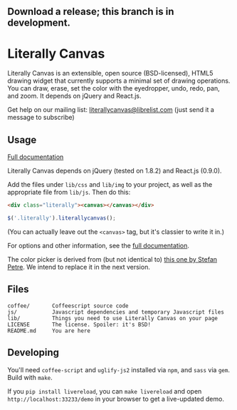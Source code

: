 Download a release; this branch is in development.
--------------------------------------------------

Literally Canvas
================

Literally Canvas is an extensible, open source (BSD-licensed), HTML5 drawing
widget that currently supports a minimal set of drawing operations. You can
draw, erase, set the color with the eyedropper, undo, redo, pan, and zoom. It
depends on jQuery and React.js.

Get help on our mailing list:
[literallycanvas@librelist.com](literallycanvas@librelist.com) (just send it a
message to subscribe)

Usage
-----

[Full documentation](http://literallycanvas.github.com)

Literally Canvas depends on jQuery (tested on 1.8.2) and React.js (0.9.0).

Add the files under `lib/css` and `lib/img` to your project, as well as the
appropriate file from `lib/js`. Then do this:

```html
<div class="literally"><canvas></canvas></div>
```

```javascript
$('.literally').literallycanvas();
```

(You can actually leave out the `<canvas>` tag, but it's classier to write it
in.)

For options and other information, see the [full
documentation](http://literallycanvas.github.com).

The color picker is derived from (but not identical to) [this one by Stefan
Petre](http://www.eyecon.ro/bootstrap-colorpicker/). We intend to replace it in
the next version.

Files
-----

```
coffee/       Coffeescript source code
js/           Javascript dependencies and temporary Javascript files
lib/          Things you need to use Literally Canvas on your page
LICENSE       The license. Spoiler: it's BSD!
README.md     You are here
```

Developing
----------

You'll need `coffee-script` and `uglify-js2` installed via `npm`, and `sass`
via `gem`. Build with `make`.

If you `pip install livereload`, you can `make livereload` and open
`http://localhost:33233/demo` in your browser to get a live-updated demo.
